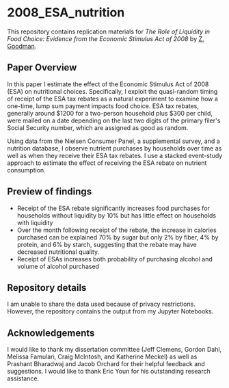 # 2008_ESA_nutrition

This repository contains replication materials for *The Role of Liquidity in Food Choice: Evidence from the Economic Stimulus Act of 2008* by [Z. Goodman](https://zagoodman.com).

## Paper Overview

In this paper I estimate the effect of the Economic Stimulus Act of 2008 (ESA) on nutritional choices. Specifically, I exploit the quasi-random timing of receipt of the ESA tax rebates as a natural experiment to examine how a one-time, lump sum payment impacts food choice. ESA tax rebates, generally around $1200 for a two-person household plus $300 per child, were mailed on a date depending on the last two digits of the primary filer's Social Security number, which are assigned as good as random.

Using data from the Nielsen Consumer Panel, a supplemental survey, and a nutrition database, I observe nutrient purchases by households over time as well as when they receive their ESA tax rebates. I use a stacked event-study approach to estimate the effect of receiving the ESA rebate on nutrient consumption.

## Preview of findings

* Receipt of the ESA rebate significantly increases food purchases for households without liquidity by 10% but has little effect on households with liquidity
* Over the month following receipt of the rebate, the increase in calories purchased can be explained 70% by sugar but only 2% by fiber, 4% by protein, and 6% by starch, suggesting that the rebate may have decreased nutritional quality.
* Receipt of ESAs increases both probability of purchasing alcohol and volume of alcohol purchased

## Repository details

I am unable to share the data used because of privacy restrictions. However, the repository contains the output from my Jupyter Notebooks.

## Acknowledgements

I would like to thank my dissertation committee (Jeff Clemens, Gordon Dahl, Melissa Famulari, Craig McIntosh, and Katherine Meckel) as well as Prashant Bharadwaj and Jacob Orchard for their helpful feedback and suggestions. I would like to thank Eric Youn for his outstanding research assistance.
